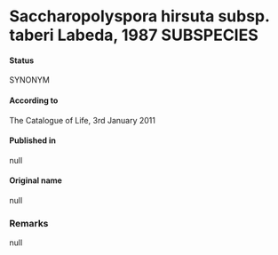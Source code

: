 Saccharopolyspora hirsuta subsp. taberi Labeda, 1987 SUBSPECIES
=======

#### Status
SYNONYM

#### According to
The Catalogue of Life, 3rd January 2011

#### Published in
null

#### Original name
null

### Remarks
null